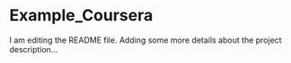 # Example_Coursera
I am editing the README file. Adding some more details about the project description...
